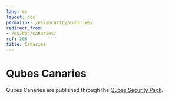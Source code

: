 ```yaml
---
lang: es
layout: doc
permalink: /es/security/canaries/
redirect_from:
- /es/doc/canaries/
ref: 208
title: Canaries
---
```


Qubes Canaries
==============
<a id="qubes-canaries"></a>

Qubes Canaries are published through the [Qubes Security Pack](/es/security/pack/).